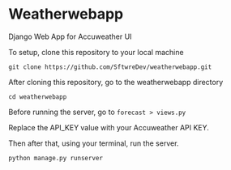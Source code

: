 # Weatherwebapp
Django Web App for Accuweather UI

To setup, clone this repository to your local machine

`git clone https://github.com/SftwreDev/weatherwebapp.git`

After cloning this repository, go to the weatherwebapp directory


`cd weatherwebapp`

Before running the server, go to `forecast > views.py`

Replace the API_KEY value with your Accuweather API KEY.

Then after that, using your terminal, run the server.

`python manage.py runserver`
